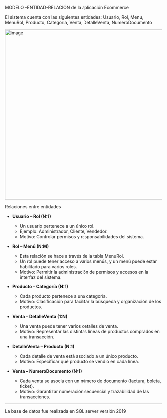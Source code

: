 MODELO -ENTIDAD-RELACIÓN  de la aplicación Ecommerce

El sistema cuenta con las siguientes entidades: Usuario, Rol, Menu, MenuRol, Producto, Categoria, Venta, DetalleVenta, NumeroDocumento


<img width="1013" height="546" alt="image" src="https://github.com/user-attachments/assets/fedb9e80-44c6-4de4-8bc0-d23d57badf44" />



Relaciones entre entidades

- **Usuario – Rol (N:1)** 
  - Un usuario pertenece a un único rol.
  - Ejemplo: Administrador, Cliente, Vendedor.
  - Motivo: Controlar permisos y responsabilidades del sistema.

- **Rol – Menú (N:M)** 
  - Esta relación se hace a través de la tabla MenuRol.
  - Un rol puede tener acceso a varios menús, y un menú puede estar habilitado para varios roles.
  - Motivo: Permitir la administración de permisos y accesos en la interfaz del sistema.

- **Producto – Categoría (N:1)**
  - Cada producto pertenece a una categoría.
  - Motivo: Clasificación para facilitar la búsqueda y organización de los productos.

- **Venta – DetalleVenta (1:N)**
  - Una venta puede tener varios detalles de venta.
  - Motivo: Representar las distintas líneas de productos comprados en una transacción.

- **DetalleVenta – Producto (N:1)**
  - Cada detalle de venta está asociado a un único producto.
  - Motivo: Especificar qué producto se vendió en cada línea.
 
- **Venta – NumeroDocumento (N:1)**
  - Cada venta se asocia con un número de documento (factura, boleta, ticket).
  - Motivo: Garantizar numeración secuencial y trazabilidad de las transacciones.
    
 ---
 
  La base de datos fue realizada en SQL server versión 2019 

